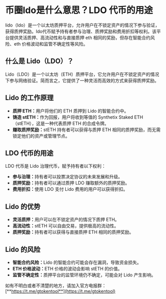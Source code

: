 # 币圈ldo是什么意思？LDO 代币的用途

lido（ldo）是一个以太坊质押平台，允许用户在不锁定资产的情况下参与验证，获得质押奖励。ldo代币赋予持有者参与治理、质押奖励和费用折扣等权利。该平台提供灵活质押、高流动性和与直接质押 eth 相同的奖励，但存在智能合约风险、eth 价格波动和监管不确定性等风险。

## 什么是 Lido（LDO）？

Lido（LDO）是一个以太坊（ETH）质押平台，它允许用户在不锁定资产的情况下参与网络验证。简而言之，它提供了一种灵活而高效的方式来获得质押奖励。

## Lido 的工作原理

* **质押 ETH：**&#x7528;户将他们的 ETH 质押到 Lido 的智能合约中。
* **铸造 stETH：**&#x4F5C;为回报，用户将收到等值的 Synthetix Staked ETH（stETH），这是一种代表质押 ETH 的合成令牌。
* **赚取质押奖励：**&#x73;tETH 持有者可以获得与质押 ETH 相同的质押奖励，而无需锁定他们的资产或管理节点。

## LDO 代币的用途

LDO 代币是 Lido 治理代币，赋予持有者以下权利：

* **参与治理：**&#x6301;有者可以投票决定协议的未来发展和升级。
* **质押奖励：**&#x6301;有者可以通过质押 LDO 赚取额外的质押奖励。
* **费用折扣：**&#x4F7F;用 LDO 支付 Lido 费用的用户可以获得折扣。

## Lido 的优势

* **灵活质押：**&#x7528;户可以在不锁定资产的情况下质押 ETH。
* **高流动性：**&#x73;tETH 可以自由交易，提供极高的流动性。
* **质押奖励：**&#x6301;有者可以获得与直接质押 ETH 相同的质押奖励。

## Lido 的风险

* **智能合约风险：**&#x4C;ido 的智能合约可能会存在漏洞，导致资金损失。
* **ETH 价格波动：**&#x45;TH 价格的波动会影响 stETH 的价值。
* **监管不确定性：**&#x8D28;押平台的监管环境仍不确定，可能会对 Lido 产生影响。

如有不明白或者不清楚的地方，请加入官方电报群：[**https://t.me/gtokentool**](https://t.me/gtokentool)
